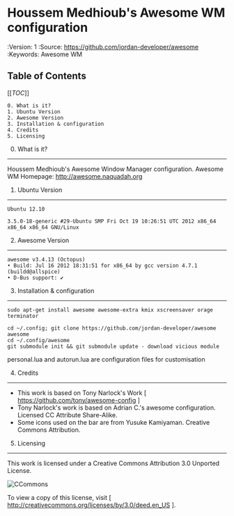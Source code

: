 Houssem Medhioub's Awesome WM configuration
===========================================

:Version: 1
:Source: https://github.com/jordan-developer/awesome
:Keywords: Awesome WM

Table of Contents
-----------------

[[_TOC_]]

    0. What is it?
    1. Ubuntu Version
    2. Awesome Version
    3. Installation & configuration
    4. Credits
    5. Licensing

0. What is it?
--------------

Houssem Medhioub's Awesome Window Manager configuration.
Awesome WM Homepage: http://awesome.naquadah.org

1. Ubuntu Version
-----------------

    Ubuntu 12.10

    3.5.0-18-generic #29-Ubuntu SMP Fri Oct 19 10:26:51 UTC 2012 x86_64 x86_64 x86_64 GNU/Linux

2. Awesome Version
------------------

    awesome v3.4.13 (Octopus)
    • Build: Jul 16 2012 18:31:51 for x86_64 by gcc version 4.7.1 (buildd@allspice)
    • D-Bus support: ✔

3. Installation & configuration
-------------------------------

    sudo apt-get install awesome awesome-extra kmix xscreensaver orage terminator

    cd ~/.config; git clone https://github.com/jordan-developer/awesome awesome
    cd ~/.config/awesome
    git submodule init && git submodule update - download vicious module

personal.lua and autorun.lua are configuration files for customisation

4. Credits
----------

* This work is based on Tony Narlock's Work [ https://github.com/tony/awesome-config ]
* Tony Narlock's work is based on Adrian C.'s awesome configuration. Licensed CC Attribute Share-Alike.
* Some icons used on the bar are from Yusuke Kamiyaman. Creative Commons Attribution.

5. Licensing
------------

This work is licensed under a Creative Commons Attribution 3.0 Unported License.

![CCommons](http://i.imgur.com/4XWrp.png)

To view a copy of this license, visit [ http://creativecommons.org/licenses/by/3.0/deed.en_US ].


